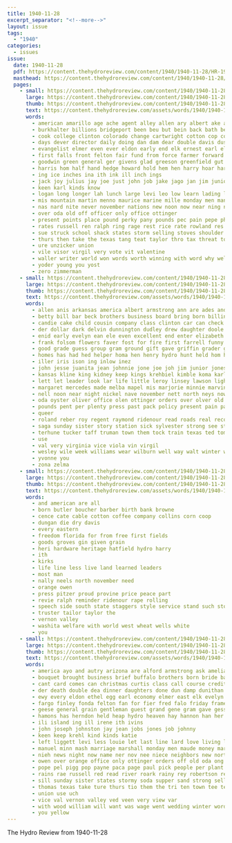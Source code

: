 ```yaml
---
title: 1940-11-28
excerpt_separator: "<!--more-->"
layout: issue
tags:
  - "1940"
categories:
  - issues
issue:
  date: 1940-11-28
  pdf: https://content.thehydroreview.com/content/1940/1940-11-28/HR-1940-11-28.pdf
  masthead: https://content.thehydroreview.com/content/1940/1940-11-28/masthead/HR-1940-11-28.jpg
  pages:
    - small: https://content.thehydroreview.com/content/1940/1940-11-28/small/HR-1940-11-28-01.jpg
      large: https://content.thehydroreview.com/content/1940/1940-11-28/large/HR-1940-11-28-01.jpg
      thumb: https://content.thehydroreview.com/content/1940/1940-11-28/thumbnails/HR-1940-11-28-01.jpg
      text: https://content.thehydroreview.com/assets/words/1940/1940-11-28/HR-1940-11-28-01.txt
      words:
        - american amarillo age ache agent alley allen ary albert ake ago and army alva aleta ain alt all are ada
        - burkhalter billions bridgeport been beu but bein back bath beck buck border business boeckman bills bas baptist bean ben burns boy branch brought began bible blaine ber balance bright boys brief brough both baum bradley birth below born bee barr brother board
        - cook college clinton colorado change cartwright cotton cop collins city canyon court coach cunningham coleman can carl company con cot corpora child call came chestnut cant class close christmas carry crane cedar constant church come contractor county camps cause canton crail camp center christin clyde clear counter cor cox chi
        - days dever director daily doing dan dam dear double davis dust dinner daughter der down day die don does dee duck done dec dunn dire daugherty dewey date dowell dick december dio deal
        - evangelist elmer even ever eldon early end elk ernest earl eld ean ene elsie ence every eastern ent ethel everett
        - first falls front felton fair fund from force farmer forward foreman friends fall floor ference for fallen fell frances freeze floyd face farm fire found friday flash friend fiano free friesen far fred field few frank
        - goodwin green general ger givens glad greeson greenfield gut griffin glen given gilmore gordon gone games geter getting george goldie gat good game govern
        - harris hom half hand hedge howard hold hem hen harry hoar harold honor hall hume hunt home head hay hands him house henry hobart howerton homes her hunting held horn had hard high hor has hide hunter hydro
        - ing ice inches ina ith ink ill inch ings
        - jack joy julius jay joe just john job jake jago jan jim junior jones jarvis
        - keen karl kinds know
        - logan long longer lah lunch large levi leo low learn lading lower light less learned lahoma limber lines lawton line les lows leroy lupe life lloyd like laundry lose let late later left lum last
        - mis mountain martin menno maurice marine mille monday men man miller moore must members montebello male mary mee morning more mabel many minta mexico mon major manner moment main marsh march might matter most maguire made money mana murphy midway mex may miss
        - nas nard nite never november nations new noon now near ning night numbers news name names not nazar
        - over oda old off officer only office ottinger
        - present points place pound perky pany pounds pec pain pepe phelps pont poage pow people phipps puma power per pastor proud picking pass par public pay parsonage pree pam peter poles policy pauline private part pail pretty point
        - rates russell ren ralph ring rage rest rice rate rowland res ret ruth rain roll ran run rivers rainy rogers roan ron rece rudolph roads rolling
        - sue struck school shack states storm selling stoves shoulder stutzman silver sample schantz street send sang sunday small streams slagell special sullens strike sunrise shell second shown sun sant smart stage soon stevens snow state sickles said sales saturday smith see setting show sit supe siar streets seven steck six supply such shall seigle sam servi set staff service she senior
        - thurs then take the texas tang teat taylor thro tax threat torn tenant tures touch till tat town tie tom towns ted tow tickel top tea ten than taken them try trinity train trumbly trees
        - ure unzicker union
        - vile visor virgil very vote vit valentine
        - waller writer world won words worth winning with word why welch weather was wright wife water wage war work way whitley will western went whiteley week wal wand write washington win weiler worst while white wages weatherford wells west wide well wax wil wit wires
        - yoder young you yost
        - zero zimmerman
    - small: https://content.thehydroreview.com/content/1940/1940-11-28/small/HR-1940-11-28-02.jpg
      large: https://content.thehydroreview.com/content/1940/1940-11-28/large/HR-1940-11-28-02.jpg
      thumb: https://content.thehydroreview.com/content/1940/1940-11-28/thumbnails/HR-1940-11-28-02.jpg
      text: https://content.thehydroreview.com/assets/words/1940/1940-11-28/HR-1940-11-28-02.txt
      words:
        - allen anis arkansas america albert armstrong ann are ades and all austin army allday alex
        - betty bill bar beck brothers business board bring born billings bessie back braniff but belle buy beulah ben brewers belts ball brother brought box burdick bea brewer band best bair bethel been battle barber boys beas basket billy bryan bertha boek bless butler bers bank buri better burgman bird buchanan
        - candie cake child cousin company class clinton car can check county cash custer camp colorado carl comes collier cope corsa crissman call cream col comfort carruth clas carney cost charles cox christmas count carol caddo coffey city chris center
        - der dollar dark delvin dunnington dudley drew daughter doole dinner dallas day days dorothy dec dear date dewey dungan during december duane
        - enid early evelyn ean ele even excellent end enter elizabeth emma ella ernest edwin ethel earl ent eldon every ery ell
        - frank folsom flowers faver fost for fire first farrell funny forward fam fleeman fed floyd frames fine from farm friendly farmer fun friday fan fresh friese
        - good grade guess group gram ground gift gave griffin grader game grimm guest gertrude goes garret goldie glad gibbs given green gene general
        - homes has had hed helper homa hen henry hydro hunt held hom hour holiday hopewell hazel hinton horn hag her hatchet hope herndon howard hildebrand home hightower higa high house hidden harold hartford hand
        - iller iris ison ing inlow inez
        - john jesse juanita jean johnnie jone joe joh jim junior jones jose jarvis jent
        - kansas kline king kidney keep kings krehbiel kimble koma karlin keith kathryn know kin
        - lett let leader look lar life little leroy linsey lawson lights lane lenz light legal lola ley lou land left loyal later lowrey lura lust lese levi lewis lee lad last large late law lowell landers les
        - margaret mercedes made melba mapel mis marjorie minnie marvin mone monday mies more model mavis myrtle mcfarlin max mullins march members martin mary money mckay magnolia mccully mound mor marker matter mew miller miss men merle morn
        - nell noon near night nickel nave november nett north neys nowka nana norman ner names neigh new nov now notice news
        - oda oyster oliver office olen ottinger orders over olver old
        - pounds pent per plenty press past pack policy present pain parent post pansy parker pie price pete pleasant pearl plate payment page president pay place pitzer prayer pro pump pankratz presley pretty pia
        - queer
        - roland reber roy regent raymond ridenour read roads real records rain richard rowland reckard rada ray riley rosebud red ruhl roll rates rade reed ralph russell rhoads ridge reva running
        - saga sunday sister story station sick sylvester strong see stolz sell sheets saturday sharry sonday sung stay school selma schoo simmons selling sang service slagell supper seiberling shall second scott she sale spor stockton scates such special senior said state smith send sur shower session son soap start sales store score subject sams side soros soon seven stones sisson seri six sun song shown spain
        - terhune tucker taff truman town them tock train texas ted tom thomason thurs till too tindel the then thomas tender tod tae tickel triplett trom thi temple tur tour than take thirsk
        - use
        - val very virginia vice viola vin virgil
        - wesley wile week williams wear wilburn well way walt winter was ways willie works work wynona watson working won wilma wash waters will walter weck wit weeks with wai went woolen wildman weatherford
        - yvonne you
        - zona zelma
    - small: https://content.thehydroreview.com/content/1940/1940-11-28/small/HR-1940-11-28-03.jpg
      large: https://content.thehydroreview.com/content/1940/1940-11-28/large/HR-1940-11-28-03.jpg
      thumb: https://content.thehydroreview.com/content/1940/1940-11-28/thumbnails/HR-1940-11-28-03.jpg
      text: https://content.thehydroreview.com/assets/words/1940/1940-11-28/HR-1940-11-28-03.txt
      words:
        - and american are all
        - born butler boucher barber birth bank browne
        - cence cate cable cotton coffee company collins corn coop
        - dungan die dry davis
        - every eastern
        - freedom florida for from free first fields
        - goods groves gin given grain
        - heri hardware heritage hatfield hydro harry
        - ith
        - kirks
        - life line less live land learned leaders
        - most man
        - nally neels north november need
        - orange owen
        - press pitzer proud provine price peace part
        - revie ralph reminder ridenour rape rolling
        - speech side south state staggers style service stand such store save sho seed station
        - truster tailor taylor the
        - vernon valley
        - washita welfare with world west wheat wells white
        - you
    - small: https://content.thehydroreview.com/content/1940/1940-11-28/small/HR-1940-11-28-04.jpg
      large: https://content.thehydroreview.com/content/1940/1940-11-28/large/HR-1940-11-28-04.jpg
      thumb: https://content.thehydroreview.com/content/1940/1940-11-28/thumbnails/HR-1940-11-28-04.jpg
      text: https://content.thehydroreview.com/assets/words/1940/1940-11-28/HR-1940-11-28-04.txt
      words:
        - america ayo and autry arizona are alford armstrong ask amelia ackerman agent agen anna argue alice all age appleman
        - bouquet brought business brief buffalo brothers born bride balls but back breman butte bridegroom black bert burns box brides bars best bandy began bridgeport been branstetter brother big bishop berta better brown beans browne
        - cant card comes can christmas curtis class call course credit coffee church certain clinton cordell cotton cecil came carl chris con coral cand corn camp collar comfort camey close carte cold carol child car cane city colony christ cali campbell
        - der death double dea dinner daughters done dun damp dunithan dear during dorothy doy days dame differ down daughter december deeds din day
        - ewy every eldon ethel egg earl economy elmer east elk evelyn end elizabeth
        - fargo finley fonda felton fan for fier fred falo friday frames fine ferns fly friends flo frame first fam fed frost from few frank frances fulda fini fort farmer flanagan faith frock frederick farm fanny
        - geese general grain gentleman guest grand gene gram gave gessell georgia going gravel glen gertrude george goodwin gold grooms good gloria grande gifford geneva germany gallon green
        - hamons has herndon held heap hydro heaven hay hannon han her hunting had hedge hand hardin hunt hens high half henke hot henrietta health helen hour herbert home harry hansen
        - ili island ing ill irene ith ivins
        - john joseph johnston jay jean jobs jones job johnny
        - keen keep krehl kind kinds katie
        - left liggett levi less louie let last line lard love living lege las little latter lewis lynn large land lee live lovely lesson
        - manuel minn mash marriage marshall monday men maude money mar man martin members mak morris mexico mack made more mcalester matter mary mion means melba morn modesto main mcdowall much march maynard moore medford miss masoner
        - nieh news night now name ner nov nee niece neighbors new north nowka not nigh nations nine november near
        - owen over orange office only ottinger orders off old oda ong offer oats
        - pope pel pigg pop payne paca page paul pick people per plant part pastor present pay porter phyllis pebley pleasant pound poo pro picking pat pure pink pete price plate plan peter proud pounds pride paper pater pork
        - rains rae russell red read river roark rainy rey robertson regular rolfe roy rock rail ralph rape rem robert ris
        - sill sunday sister states stormy soda supper sand strong sells state schantz sey sterling snow stolz size sons slagell sun see seed set schu setting special stockton small still sad saturday store smith schroder sayre speed samples show southern second she sorrow sports satin school scott shower soap sale son sit standing stack side spell such seek sham soon
        - thomas texas take ture thurs tio them the tri ten town tee termine thay till than tenant teal tall teet trip track tally taylor ton tickell times teacher tindel
        - union use uch
        - vice val vernon valley ved veen very view var
        - with wood william will want was wage went wedding winter word won why white wal weatherford work worley weight weather wife way wave wendell working wait wieland warm west week
        - you yellow
---
```


The Hydro Review from 1940-11-28

<!--more-->

